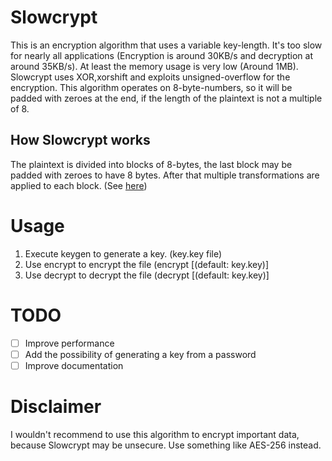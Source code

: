 # Slowcrypt
This is an encryption algorithm that uses a variable key-length.
It's too slow for nearly all applications (Encryption is around 30KB/s and decryption 
at around 35KB/s). At least the memory usage is very low (Around 1MB).
Slowcrypt uses XOR,xorshift and exploits unsigned-overflow for the encryption.
This algorithm operates on 8-byte-numbers, so it will be padded with zeroes at the end, if the length of the plaintext 
is not a multiple of 8.
## How Slowcrypt works
The plaintext is divided into blocks of 8-bytes, the last block may be padded with zeroes to have 8 bytes.
After that multiple transformations are applied to each block. (See [here](src/encrypt.c))
# Usage
1. Execute keygen to generate a key. (key.key file)
2. Use encrypt to encrypt the file (encrypt <inFile> <outFile> [<keyfile>(default: key.key)]
2. Use decrypt to decrypt the file (decrypt <inFile> <outFile> [<keyfile>(default: key.key)]

# TODO
- [ ] Improve performance
- [ ] Add the possibility of generating a key from a password
- [ ] Improve documentation

# Disclaimer
I wouldn't recommend to use this algorithm to encrypt important data, because Slowcrypt may be unsecure.
Use something like AES-256 instead.
